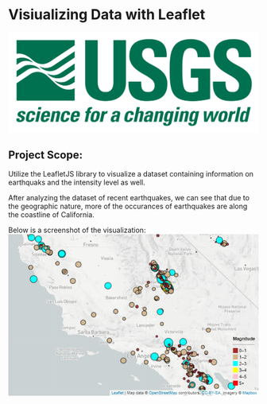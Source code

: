 # Visiualizing Data with Leaflet

![usgs](images/1-Logo.png)

## Project Scope:

Utilize the LeafletJS library to visualize a dataset containing information on earthquaks and the intensity level as well.

After analyzing the dataset of recent earthquakes, we can see that due to the geographic nature, more of the occurances of earthquakes are along the coastline of California.

Below is a screenshot of the visualization:
<br>
![screen1](images/screenshot1.png)